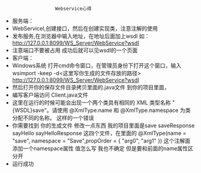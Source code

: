                        Webservice心得
* 服务端：
* WebServiceI,创建接口，然后在创建实现类，注意注解的使用
* 发布服务,在浏览器中输入地址，在地址后面加上wsdl 如：http://127.0.0.1:8099/WS_Server/WebService?wsdl
* 注意端口不要被占用 成功后就可以见wsdl的一个页面
* 客户端：
* Windows系统 打开cmd命令窗口，在管理员身份下打开这个窗口，输入 wsimport -keep -d<这里写你生成的文件存放的路径>
http://127.0.0.1:8099/WS_Server/WebService?wsdl
* 然后打开你的保存文件目录拷贝里面的.java文件 到你的项目里面，
* 编写客户端访问 Client.java文件
* 这里在运行的时候可能会出现一个两个类具有相同的 XML 类型名称 "{WSDL}save"。请使用 @XmlType.name 和 @XmlType.namespace 为类分配不同的名称。
这样的一个错误
* 你需要找到 你的生成文件 修改一点东西 我的项目里面是save saveResponse sayHello sayHelloResponse 这四个文件，在里面的
@XmlType(name = "save", namespace = "Save",propOrder = {
    "arg0",
    "arg1"
})
这个注解面添加一个namespace属性 值怎么写 我也不确定 但是要和前面的name属性区分开
* 运行成功